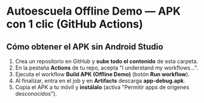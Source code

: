 # Autoescuela Offline Demo — APK con 1 clic (GitHub Actions)

## Cómo obtener el APK sin Android Studio
1. Crea un repositorio en GitHub y **sube todo el contenido** de esta carpeta.
2. En la pestaña **Actions** de tu repo, acepta "I understand my workflows...".
3. Ejecuta el workflow **Build APK (Offline Demo)** (botón **Run workflow**).
4. Al finalizar, entra en el job y en **Artifacts** descarga **app-debug.apk**.
5. Copia el APK a tu móvil y **instálalo** (activa "Permitir apps de orígenes desconocidos").

